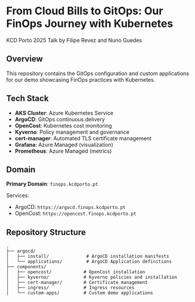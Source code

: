 # From Cloud Bills to GitOps: Our FinOps Journey with Kubernetes

KCD Porto 2025 Talk by Filipe Revez and Nuno Guedes

## Overview

This repository contains the GitOps configuration and custom applications for our demo showcasing FinOps practices with Kubernetes.

## Tech Stack

- **AKS Cluster**: Azure Kubernetes Service
- **ArgoCD**: GitOps continuous delivery
- **OpenCost**: Kubernetes cost monitoring
- **Kyverno**: Policy management and governance
- **cert-manager**: Automated TLS certificate management
- **Grafana**: Azure Managed (visualization)
- **Prometheus**: Azure Managed (metrics)

## Domain

**Primary Domain**: `finops.kcdporto.pt`

Services:
- ArgoCD: `https://argocd.finops.kcdporto.pt`
- OpenCost: `https://opencost.finops.kcdporto.pt`

## Repository Structure

```
.
├── argocd/
│   ├── install/              # ArgoCD installation manifests
│   └── applications/         # ArgoCD Application definitions
├── components/
│   ├── opencost/            # OpenCost installation
│   ├── kyverno/             # Kyverno policies and installation
│   ├── cert-manager/        # Certificate management
│   ├── ingress/             # Ingress resources
│   └── custom-apps/         # Custom demo applications
```